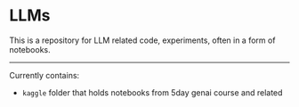 # LLMs
This is a repository for LLM related code, experiments, often in a form of notebooks.

___ 
Currently contains:
* `kaggle` folder that holds notebooks from 5day genai course and related
